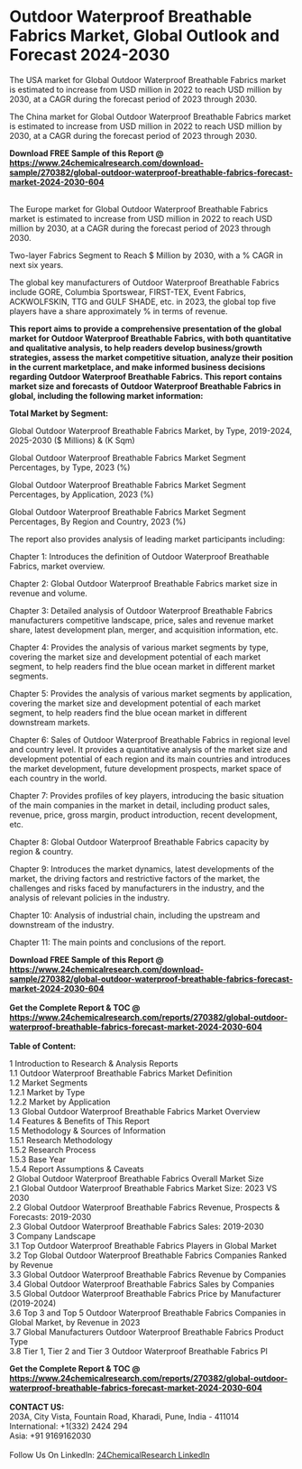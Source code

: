 <h1>Outdoor Waterproof Breathable Fabrics Market, Global Outlook and Forecast 2024-2030</h1><p>The USA market for Global Outdoor Waterproof Breathable Fabrics market is estimated to increase from USD million in 2022 to reach USD million by 2030, at a CAGR during the forecast period of 2023 through 2030.</p><p>
</p><p>The China market for Global Outdoor Waterproof Breathable Fabrics market is estimated to increase from USD million in 2022 to reach USD million by 2030, at a CAGR during the forecast period of 2023 through 2030.</p><div><b>Download FREE Sample of this Report @ 
            <a href="https://www.24chemicalresearch.com/download-sample/270382/global-outdoor-waterproof-breathable-fabrics-forecast-market-2024-2030-604">
            https://www.24chemicalresearch.com/download-sample/270382/global-outdoor-waterproof-breathable-fabrics-forecast-market-2024-2030-604</a></b></div><br><p>
</p><p>The Europe market for Global Outdoor Waterproof Breathable Fabrics market is estimated to increase from USD million in 2022 to reach USD million by 2030, at a CAGR during the forecast period of 2023 through 2030.</p><p>
Two-layer Fabrics Segment to Reach $ Million by 2030, with a % CAGR in next six years.</p><p>
The global key manufacturers of Outdoor Waterproof Breathable Fabrics include GORE, Columbia Sportswear, FIRST-TEX, Event Fabrics, ACKWOLFSKIN, TTG and GULF SHADE, etc. in 2023, the global top five players have a share approximately % in terms of revenue.</p><p>
<strong>This report aims to provide a comprehensive presentation of the global market for Outdoor Waterproof Breathable Fabrics, with both quantitative and qualitative analysis, to help readers develop business/growth strategies, assess the market competitive situation, analyze their position in the current marketplace, and make informed business decisions regarding Outdoor Waterproof Breathable Fabrics. This report contains market size and forecasts of Outdoor Waterproof Breathable Fabrics in global, including the following market information:</strong></p><p>
</p><p>
<strong>Total Market by Segment:</strong></p><p>
Global Outdoor Waterproof Breathable Fabrics Market, by Type, 2019-2024, 2025-2030 ($ Millions) &amp; (K Sqm)</p><p>
Global Outdoor Waterproof Breathable Fabrics Market Segment Percentages, by Type, 2023 (%)</p><p>
</p><p>
Global Outdoor Waterproof Breathable Fabrics Market Segment Percentages, by Application, 2023 (%)</p><p>
</p><p>
Global Outdoor Waterproof Breathable Fabrics Market Segment Percentages, By Region and Country, 2023 (%)</p><p>
</p><p>
The report also provides analysis of leading market participants including:</p><p>
</p><p>
</p><p>
Chapter 1: Introduces the definition of Outdoor Waterproof Breathable Fabrics, market overview.</p><p>
Chapter 2: Global Outdoor Waterproof Breathable Fabrics market size in revenue and volume.</p><p>
Chapter 3: Detailed analysis of Outdoor Waterproof Breathable Fabrics manufacturers competitive landscape, price, sales and revenue market share, latest development plan, merger, and acquisition information, etc.</p><p>
Chapter 4: Provides the analysis of various market segments by type, covering the market size and development potential of each market segment, to help readers find the blue ocean market in different market segments.</p><p>
Chapter 5: Provides the analysis of various market segments by application, covering the market size and development potential of each market segment, to help readers find the blue ocean market in different downstream markets.</p><p>
Chapter 6: Sales of Outdoor Waterproof Breathable Fabrics in regional level and country level. It provides a quantitative analysis of the market size and development potential of each region and its main countries and introduces the market development, future development prospects, market space of each country in the world.</p><p>
Chapter 7: Provides profiles of key players, introducing the basic situation of the main companies in the market in detail, including product sales, revenue, price, gross margin, product introduction, recent development, etc.</p><p>
Chapter 8: Global Outdoor Waterproof Breathable Fabrics capacity by region &amp; country.</p><p>
Chapter 9: Introduces the market dynamics, latest developments of the market, the driving factors and restrictive factors of the market, the challenges and risks faced by manufacturers in the industry, and the analysis of relevant policies in the industry.</p><p>
Chapter 10: Analysis of industrial chain, including the upstream and downstream of the industry.</p><p>
Chapter 11: The main points and conclusions of the report.</p><div><b>Download FREE Sample of this Report @ 
            <a href="https://www.24chemicalresearch.com/download-sample/270382/global-outdoor-waterproof-breathable-fabrics-forecast-market-2024-2030-604">
            https://www.24chemicalresearch.com/download-sample/270382/global-outdoor-waterproof-breathable-fabrics-forecast-market-2024-2030-604</a></b></div><br><div><b>Get the Complete Report & TOC @ 
            <a href="https://www.24chemicalresearch.com/reports/270382/global-outdoor-waterproof-breathable-fabrics-forecast-market-2024-2030-604">
            https://www.24chemicalresearch.com/reports/270382/global-outdoor-waterproof-breathable-fabrics-forecast-market-2024-2030-604</a></b></div><br>
            <b>Table of Content:</b><p>1 Introduction to Research & Analysis Reports<br />
    1.1 Outdoor Waterproof Breathable Fabrics Market Definition<br />
    1.2 Market Segments<br />
        1.2.1 Market by Type<br />
        1.2.2 Market by Application<br />
    1.3 Global Outdoor Waterproof Breathable Fabrics Market Overview<br />
    1.4 Features & Benefits of This Report<br />
    1.5 Methodology & Sources of Information<br />
        1.5.1 Research Methodology<br />
        1.5.2 Research Process<br />
        1.5.3 Base Year<br />
        1.5.4 Report Assumptions & Caveats<br />
2 Global Outdoor Waterproof Breathable Fabrics Overall Market Size<br />
    2.1 Global Outdoor Waterproof Breathable Fabrics Market Size: 2023 VS 2030<br />
    2.2 Global Outdoor Waterproof Breathable Fabrics Revenue, Prospects & Forecasts: 2019-2030<br />
    2.3 Global Outdoor Waterproof Breathable Fabrics Sales: 2019-2030<br />
3 Company Landscape<br />
    3.1 Top Outdoor Waterproof Breathable Fabrics Players in Global Market<br />
    3.2 Top Global Outdoor Waterproof Breathable Fabrics Companies Ranked by Revenue<br />
    3.3 Global Outdoor Waterproof Breathable Fabrics Revenue by Companies<br />
    3.4 Global Outdoor Waterproof Breathable Fabrics Sales by Companies<br />
    3.5 Global Outdoor Waterproof Breathable Fabrics Price by Manufacturer (2019-2024)<br />
    3.6 Top 3 and Top 5 Outdoor Waterproof Breathable Fabrics Companies in Global Market, by Revenue in 2023<br />
    3.7 Global Manufacturers Outdoor Waterproof Breathable Fabrics Product Type<br />
    3.8 Tier 1, Tier 2 and Tier 3 Outdoor Waterproof Breathable Fabrics Pl</p><div><b>Get the Complete Report & TOC @ 
            <a href="https://www.24chemicalresearch.com/reports/270382/global-outdoor-waterproof-breathable-fabrics-forecast-market-2024-2030-604">
            https://www.24chemicalresearch.com/reports/270382/global-outdoor-waterproof-breathable-fabrics-forecast-market-2024-2030-604</a></b></div><br><b>CONTACT US:</b><br>
            203A, City Vista, Fountain Road, Kharadi, Pune, India - 411014<br>
            International: +1(332) 2424 294<br>
            Asia: +91 9169162030 <br><br>
            Follow Us On LinkedIn: <a href="https://www.linkedin.com/company/24chemicalresearch/">24ChemicalResearch LinkedIn</a>